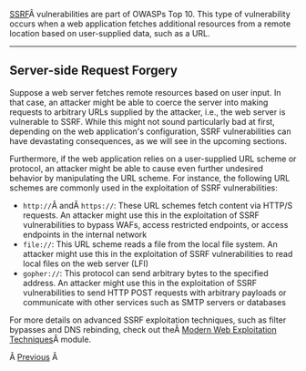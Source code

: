 ﻿---
sticker: lucide//server
---
[SSRF](https://owasp.org/Top10/A10_2021-Server-Side_Request_Forgery_%28SSRF%29/)Â vulnerabilities are part of OWASPs Top 10. This type of vulnerability occurs when a web application fetches additional resources from a remote location based on user-supplied data, such as a URL.

---

## Server-side Request Forgery

Suppose a web server fetches remote resources based on user input. In that case, an attacker might be able to coerce the server into making requests to arbitrary URLs supplied by the attacker, i.e., the web server is vulnerable to SSRF. While this might not sound particularly bad at first, depending on the web application's configuration, SSRF vulnerabilities can have devastating consequences, as we will see in the upcoming sections.

Furthermore, if the web application relies on a user-supplied URL scheme or protocol, an attacker might be able to cause even further undesired behavior by manipulating the URL scheme. For instance, the following URL schemes are commonly used in the exploitation of SSRF vulnerabilities:

- `http://`Â andÂ `https://`: These URL schemes fetch content via HTTP/S requests. An attacker might use this in the exploitation of SSRF vulnerabilities to bypass WAFs, access restricted endpoints, or access endpoints in the internal network
- `file://`: This URL scheme reads a file from the local file system. An attacker might use this in the exploitation of SSRF vulnerabilities to read local files on the web server (LFI)
- `gopher://`: This protocol can send arbitrary bytes to the specified address. An attacker might use this in the exploitation of SSRF vulnerabilities to send HTTP POST requests with arbitrary payloads or communicate with other services such as SMTP servers or databases

For more details on advanced SSRF exploitation techniques, such as filter bypasses and DNS rebinding, check out theÂ [Modern Web Exploitation Techniques](https://academy.hackthebox.com/module/details/231)Â module.

Â [Previous](https://academy.hackthebox.com/module/145/section/1293)
Â 
